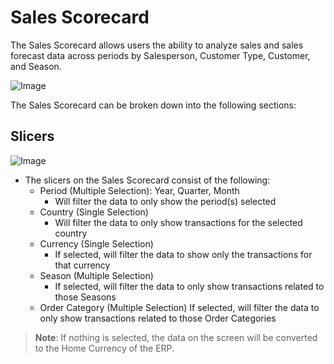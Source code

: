 # Sales Scorecard

The Sales Scorecard allows users the ability to analyze sales and sales forecast data across periods by Salesperson, Customer Type, Customer, and Season.

![Image](.../assets/img/sales-sales-scorecard.png)

The Sales Scorecard can be broken down into the following sections:

## Slicers

![Image](.../assets/img/sales-sales-scorecard-slicers.png)

* The slicers on the Sales Scorecard consist of the following: 
  * Period (Multiple Selection): Year, Quarter, Month
    * Will filter the data to only show the period(s) selected
  * Country (Single Selection)
    * Will filter the data to only show transactions for the selected country
  * Currency (Single Selection)
    * If selected, will filter the data to show only the transactions for that currency
  * Season (Multiple Selection)
    * If selected, will filter the data to only show transactions related to those Seasons
  * Order Category (Multiple Selection)
     If selected, will filter the data to only show transactions related to those Order Categories

> **Note**: If nothing is selected, the data on the screen will be converted to the Home Currency of the ERP.
